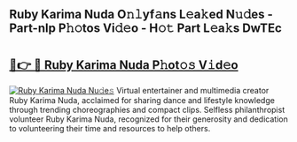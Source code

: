 ## Ruby Karima Nuda O𝚗𝚕yf𝚊ns L𝚎a𝚔ed N𝚞𝚍es - Part-nlp P𝚑𝚘tos Vi𝚍𝚎o - H𝚘𝚝 Part L𝚎a𝚔s DwTEc

# <h2><a href="http://kf9zp4.oniu.top/?m=Ruby+Karima+Nuda">🔗👉 🔴 Ruby Karima Nuda P𝚑ot𝚘𝚜 V𝚒d𝚎o</a></h2>

[![Ruby Karima Nuda Nu𝚍e𝚜](https://i.imgur.com/0qMVB7G.gif)](http://kf9zp4.oniu.top/?m=Ruby+Karima+Nuda)
Virtual entertainer and multimedia creator Ruby Karima Nuda, acclaimed for sharing dance and lifestyle knowledge through trending choreographies and compact clips. Selfless philanthropist volunteer Ruby Karima Nuda, recognized for their generosity and dedication to volunteering their time and resources to help others.  
